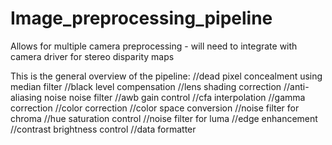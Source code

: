 # Image_preprocessing_pipeline
Allows for multiple camera preprocessing  - will need to integrate with camera driver for stereo disparity maps

This is the general overview of the pipeline:
//dead pixel concealment using median filter
//black level compensation
//lens shading correction
//anti-aliasing noise noise filter
//awb gain control
//cfa interpolation
//gamma correction
//color correction
//color space conversion
//noise filter for chroma
//hue saturation control
//noise filter for luma
//edge enhancement
//contrast brightness control
//data formatter
